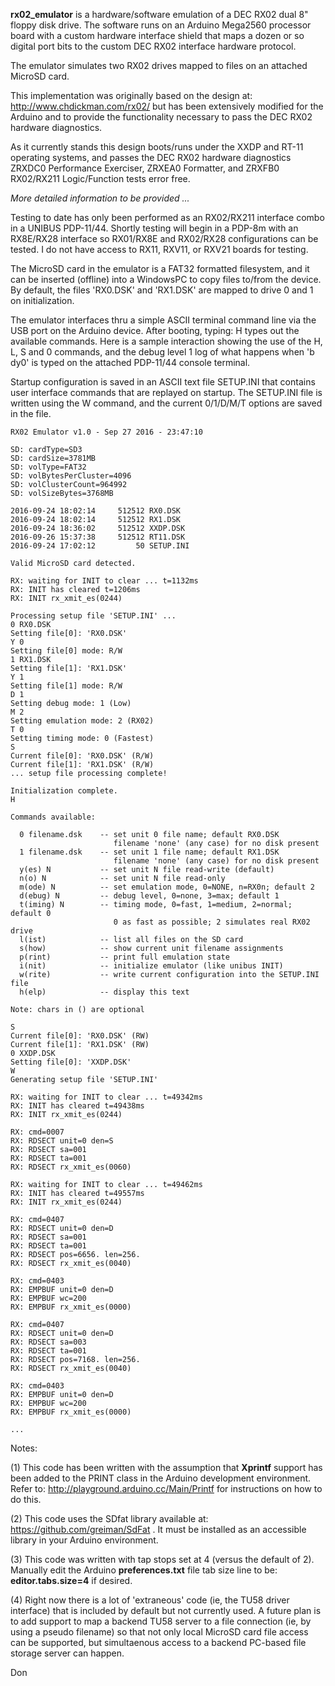 <B>rx02_emulator</B> is a hardware/software emulation of a DEC RX02 dual 8" floppy disk drive. The software runs on an Arduino Mega2560 processor board with a custom hardware interface shield that maps a dozen or so digital port bits to the custom DEC RX02 interface hardware protocol.

The emulator simulates two RX02 drives mapped to files on an attached MicroSD card.

This implementation was originally based on the design at:  http://www.chdickman.com/rx02/ but has been extensively modified for the Arduino and to provide the functionality necessary to pass the DEC RX02 hardware diagnostics.

As it currently stands this design boots/runs under the XXDP and RT-11 operating systems, and passes the DEC RX02 hardware diagnostics ZRXDC0 Performance Exerciser, ZRXEA0 Formatter, and ZRXFB0 RX02/RX211 Logic/Function tests error free.

<I>More detailed information to be provided ...</I>

Testing to date has only been performed as an RX02/RX211 interface combo in a UNIBUS PDP-11/44. Shortly testing will begin in a PDP-8m with an RX8E/RX28 interface so RX01/RX8E and RX02/RX28 configurations can be tested. I do not have access to RX11, RXV11, or RXV21 boards for testing.

The MicroSD card in the emulator is a FAT32 formatted filesystem, and it can be inserted (offline) into a WindowsPC to copy files to/from the device. By default, the files 'RX0.DSK' and 'RX1.DSK' are mapped to drive 0 and 1 on initialization.

The emulator interfaces thru a simple ASCII terminal command line via the USB port on the Arduino device. After booting, typing:  H<cr>  types out the available commands. Here is a sample interaction showing the use of the H, L, S and 0 commands, and the debug level 1 log of what happens when 'b dy0' is typed on the attached PDP-11/44 console terminal.

Startup configuration is saved in an ASCII text file SETUP.INI that contains user interface commands that are replayed on startup. The SETUP.INI file is written using the W command, and the current 0/1/D/M/T options are saved in the file.

```
RX02 Emulator v1.0 - Sep 27 2016 - 23:47:10

SD: cardType=SD3
SD: cardSize=3781MB
SD: volType=FAT32
SD: volBytesPerCluster=4096
SD: volClusterCount=964992
SD: volSizeBytes=3768MB

2016-09-24 18:02:14     512512 RX0.DSK
2016-09-24 18:02:14     512512 RX1.DSK
2016-09-24 18:36:02     512512 XXDP.DSK
2016-09-26 15:37:38     512512 RT11.DSK
2016-09-24 17:02:12         50 SETUP.INI

Valid MicroSD card detected.

RX: waiting for INIT to clear ... t=1132ms
RX: INIT has cleared t=1206ms
RX: INIT rx_xmit_es(0244)

Processing setup file 'SETUP.INI' ...
0 RX0.DSK
Setting file[0]: 'RX0.DSK'
Y 0
Setting file[0] mode: R/W
1 RX1.DSK
Setting file[1]: 'RX1.DSK'
Y 1
Setting file[1] mode: R/W
D 1
Setting debug mode: 1 (Low)
M 2
Setting emulation mode: 2 (RX02)
T 0
Setting timing mode: 0 (Fastest)
S
Current file[0]: 'RX0.DSK' (R/W)
Current file[1]: 'RX1.DSK' (R/W)
... setup file processing complete!

Initialization complete.
H

Commands available:

  0 filename.dsk    -- set unit 0 file name; default RX0.DSK
                       filename 'none' (any case) for no disk present
  1 filename.dsk    -- set unit 1 file name; default RX1.DSK
                       filename 'none' (any case) for no disk present
  y(es) N           -- set unit N file read-write (default)
  n(o) N            -- set unit N file read-only
  m(ode) N          -- set emulation mode, 0=NONE, n=RX0n; default 2
  d(ebug) N         -- debug level, 0=none, 3=max; default 1
  t(iming) N        -- timing mode, 0=fast, 1=medium, 2=normal; default 0
                       0 as fast as possible; 2 simulates real RX02 drive
  l(ist)            -- list all files on the SD card
  s(how)            -- show current unit filename assignments
  p(rint)           -- print full emulation state
  i(nit)            -- initialize emulator (like unibus INIT)
  w(rite)           -- write current configuration into the SETUP.INI file
  h(elp)            -- display this text

Note: chars in () are optional

S
Current file[0]: 'RX0.DSK' (RW)
Current file[1]: 'RX1.DSK' (RW)
0 XXDP.DSK
Setting file[0]: 'XXDP.DSK'
W
Generating setup file 'SETUP.INI'

RX: waiting for INIT to clear ... t=49342ms
RX: INIT has cleared t=49438ms
RX: INIT rx_xmit_es(0244)

RX: cmd=0007
RX: RDSECT unit=0 den=S
RX: RDSECT sa=001
RX: RDSECT ta=001
RX: RDSECT rx_xmit_es(0060)

RX: waiting for INIT to clear ... t=49462ms
RX: INIT has cleared t=49557ms
RX: INIT rx_xmit_es(0244)

RX: cmd=0407
RX: RDSECT unit=0 den=D
RX: RDSECT sa=001
RX: RDSECT ta=001
RX: RDSECT pos=6656. len=256.
RX: RDSECT rx_xmit_es(0040)

RX: cmd=0403
RX: EMPBUF unit=0 den=D
RX: EMPBUF wc=200
RX: EMPBUF rx_xmit_es(0000)

RX: cmd=0407
RX: RDSECT unit=0 den=D
RX: RDSECT sa=003
RX: RDSECT ta=001
RX: RDSECT pos=7168. len=256.
RX: RDSECT rx_xmit_es(0040)

RX: cmd=0403
RX: EMPBUF unit=0 den=D
RX: EMPBUF wc=200
RX: EMPBUF rx_xmit_es(0000)

...
```

Notes:

(1) This code has been written with the assumption that <B>Xprintf</B> support has been added to the PRINT class in the Arduino development environment.
Refer to:  http://playground.arduino.cc/Main/Printf  for instructions on how to do this.

(2) This code uses the SDfat library available at:  https://github.com/greiman/SdFat . It must be installed as an accessible library in your Arduino environment.

(3) This code was written with tap stops set at 4 (versus the default of 2). Manually edit the Arduino <B>preferences.txt</B> file tab size line to be: <B>editor.tabs.size=4</B> if desired.

(4) Right now there is a lot of 'extraneous' code (ie, the TU58 driver interface) that is included by default but not currently used. A future plan is to add support to map a backend TU58 server to a file connection (ie, by using a pseudo filename) so that not only local MicroSD card file access can be supported, but simultaenous access to a backend PC-based file storage server can happen.

Don
